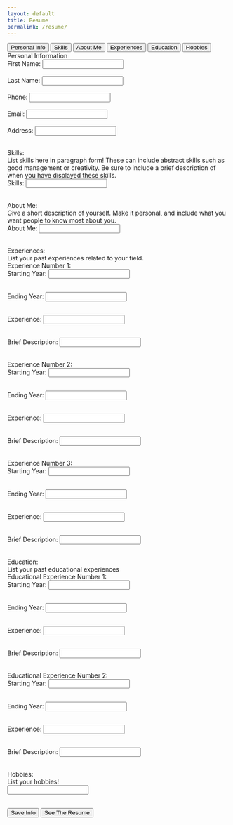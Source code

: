 ```yaml
---
layout: default
title: Resume
permalink: /resume/
---
```


<html lang="en">
<head>
    <meta charset="UTF-8">
    <meta name="viewport" content="width=device-width, initial-scale=1.0">
</head>
<body>
    <div class="tab-header">
        <button class="tab-button" onclick="switchTab(event, 'page1')">Personal Info</button>
        <button class="tab-button" onclick="switchTab(event, 'page2')">Skills</button>
        <button class="tab-button" onclick="switchTab(event, 'page3')">About Me</button>
        <button class="tab-button" onclick="switchTab(event, 'page4')">Experiences</button>
        <button class="tab-button" onclick="switchTab(event, 'page5')">Education</button>
        <button class="tab-button" onclick="switchTab(event, 'page6')">Hobbies</button>
            <!-- will add more tabs later-->
    </div>
    <div class="wrapper-div">
    <div id="page1" class="tab-content active">
        <div class="title"> Personal Information </div>
            <form id="personalDetails" class="formStyle">
                <label for="first-name">First Name:</label>
                <input type="text" id="first-name" name="first-name" required><br><br>
                <label for="last-name">Last Name:</label>
                <input type="text" id="last-name" name="last-name" required><br><br>
                <label for="phone">Phone:</label>
                <input type="tel" id="phone" name="phone" required><br><br>
                <label for="email">Email:</label>
                <input type="email" id="email" name="email" required><br><br>
                <label for="address">Address:</label>
                <input type="text" id="address" name="address" required><br><br>
            <!--  -->
            </form>
        </div>
    <!-- -->
       <div id="page2" class="tab-content">
            <div class="title">Skills: </div>
            <div class="instruction">
                List skills here in paragraph form! These can include abstract skills such as good management or creativity. Be sure to include a brief description of when you have displayed these skills.
            </div>
            <form id="skillsForm" class="formStyle">
                <label for="skills">Skills:</label>
                <input type="text" id="skills" name="skills"><br><br>
            </form>
        </div>
    <!-- -->
        <div id="page3" class="tab-content">
            <div class="title">About Me: </div>
            <div class="instruction">
                Give a short description of yourself. Make it personal, and include what you want people to know most about you.
            </div>
            <form id="descForm" class="formStyle">
                <label for="desc">About Me:</label>
                <input type="text" id="desc" name="desc"><br><br>
            </form>
        </div>
    <!-- -->
    <div id="page4" class="tab-content">
        <div class="title">Experiences: </div>
        <div class="instruction">
            List your past experiences related to your field.
        </div>
        <div class="instruction">
            Experience Number 1:
        </div>
            <form id="DateForm1.1" class="formStyle">
                <label for="date1.1"> Starting Year:</label>
                <input type="text" id="date1.1" name="date1.1"><br><br>
            </form>
            <form id="DateForm1.1b" class="formStyle">
                <label for="date1.1b"> Ending Year:</label>
                <input type="text" id="date1.1b" name="date1.1b"><br><br>
            </form>
            <form id="ExpTitleForm1" class="formStyle">
                <label for="title1">Experience:</label>
                <input type="text" id="title1" name="title1"><br><br>
            </form>
            <form id="ExpDescForm1" class="formStyle">
                <label for="desc1">Brief Description:</label>
                <input type="text" id="desc1" name="desc1"><br><br>
            </form>
        <div class="instruction">
            Experience Number 2:
        </div>
            <form id="DateForm1.2" class="formStyle">
                <label for="date1.2"> Starting Year:</label>
                <input type="text" id="date1.2" name="date1.2"><br><br>
            </form>
            <form id="DateForm1.2b" class="formStyle">
                <label for="date1.2b"> Ending Year:</label>
                <input type="text" id="date1.2b" name="date1.2b"><br><br>
            </form>
            <form id="ExpTitleForm2" class="formStyle">
                <label for="title2">Experience:</label>
                <input type="text" id="title2" name="title2"><br><br>
            </form>
            <form id="ExpDescForm2" class="formStyle">
                <label for="desc2">Brief Description:</label>
                <input type="text" id="desc2" name="desc2"><br><br>
            </form>
        <div class="instruction">
            Experience Number 3:
        </div>
            <form id="DateForm1.3" class="formStyle">
                <label for="date1.3"> Starting Year:</label>
                <input type="text" id="date1.3" name="date1.3"><br><br>
            </form>
            <form id="DateForm1.3b" class="formStyle">
                <label for="date1.3b"> Ending Year:</label>
                <input type="text" id="date1.3b" name="date1.3b"><br><br>
            </form>
            <form id="ExpTitleForm3" class="formStyle">
                <label for="title3">Experience:</label>
                <input type="text" id="title3" name="title3"><br><br>
            </form>
            <form id="ExpDescForm3" class="formStyle">
                <label for="desc3">Brief Description:</label>
                <input type="text" id="desc3" name="desc3"><br><br>
            </form>
        </div>
        <div id="page5" class="tab-content">
            <div class="title">Education: </div>
            <div class="instruction">
                List your past educational experiences 
            </div>
            <div class="instruction">
                Educational Experience Number 1:
            </div>
            <form id="DateForm1.4" class="formStyle">
                <label for="date1.4"> Starting Year:</label>
                <input type="text" id="date1.4" name="date1.4"><br><br>
            </form>
            <form id="DateForm1.4b" class="formStyle">
                <label for="date1.4b"> Ending Year:</label>
                <input type="text" id="date1.4b" name="date1.4b"><br><br>
            </form>
            <form id="ExpTitleForm4" class="formStyle">
                <label for="title4">Experience:</label>
                <input type="text" id="title4" name="title4"><br><br>
            </form>
            <form id="ExpDescForm4" class="formStyle">
                <label for="desc4">Brief Description:</label>
                <input type="text" id="desc4" name="desc4"><br><br>
            </form>
            <div class="instruction">
                Educational Experience Number 2:
            </div>
            <form id="DateForm1.5" class="formStyle">
                <label for="date1.5"> Starting Year:</label>
                <input type="text" id="date1.5" name="date1.5"><br><br>
            </form>
            <form id="DateForm1.5b" class="formStyle">
                <label for="date1.5b"> Ending Year:</label>
                <input type="text" id="date1.5b" name="date1.5b"><br><br>
            </form>
            <form id="ExpTitleForm5" class="formStyle">
                <label for="title5">Experience:</label>
                <input type="text" id="title5" name="title5"><br><br>
            </form>
            <form id="ExpDescForm5" class="formStyle">
                <label for="desc5">Brief Description:</label>
                <input type="text" id="desc5" name="desc5"><br><br>
            </form>
        </div>
        <div id="page6" class="tab-content">
            <div class="title">Hobbies: </div>
            <div class="instruction">
                List your hobbies!
            </div>
            <form id="hobbiesForm" class="formStyle">
                <label for="hobbies"></label>
                <input type="text" id="hobbies" name="hobbies"><br><br>
            </form>
        </div>
        <button type="button" class="bottomButtons" onclick="save()">Save Info</button>
        <button type="button" class="bottomButtons" onclick="seeResume()">See The Resume</button>
    </div>
</body>
<script src="{{site.baseurl}}/assets/js/resume.js"></script>
</html>
